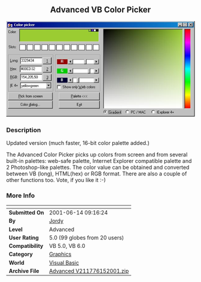 ﻿<div align="center">

## Advanced VB Color Picker

<img src="PIC2001417101161454.jpg">
</div>

### Description

Updated version (much faster, 16-bit color palette added.)

The Advanced Color Picker picks up colors from screen and from several built-in palettes: web-safe palette, Internet Explorer compatible palette and 2 Photoshop-like palettes. The color value can be obtained and converted between VB (long), HTML(hex) or RGB format. There are also a couple of other functions too. Vote, if you like it :-)
 
### More Info
 


<span>             |<span>
---                |---
**Submitted On**   |2001-06-14 09:16:24
**By**             |[Jordy](https://github.com/Planet-Source-Code/PSCIndex/blob/master/ByAuthor/jordy.md)
**Level**          |Advanced
**User Rating**    |5.0 (99 globes from 20 users)
**Compatibility**  |VB 5\.0, VB 6\.0
**Category**       |[Graphics](https://github.com/Planet-Source-Code/PSCIndex/blob/master/ByCategory/graphics__1-46.md)
**World**          |[Visual Basic](https://github.com/Planet-Source-Code/PSCIndex/blob/master/ByWorld/visual-basic.md)
**Archive File**   |[Advanced V211776152001\.zip](https://github.com/Planet-Source-Code/jordy-advanced-vb-color-picker__1-22480/archive/master.zip)








